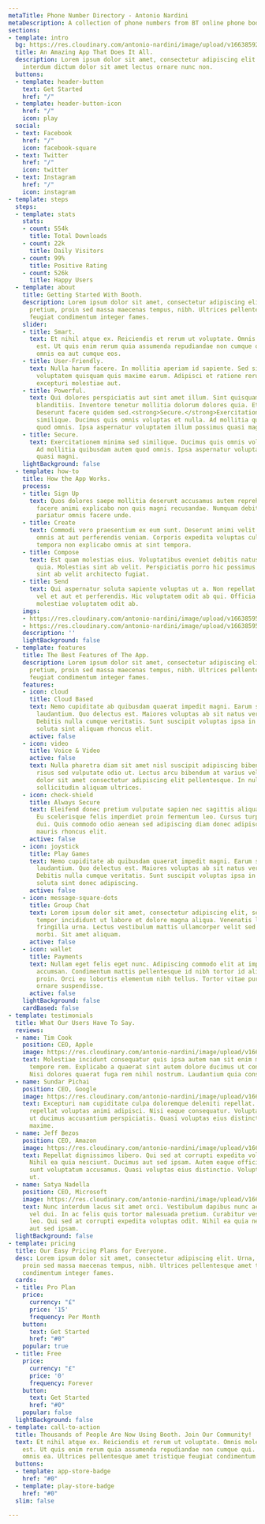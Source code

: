 ```yaml
---
metaTitle: Phone Number Directory - Antonio Nardini
metaDescription: A collection of phone numbers from BT online phone book.
sections:
- template: intro
  bg: https://res.cloudinary.com/antonio-nardini/image/upload/v1663859259/hero-bg-3000_qufppv.jpg
  title: An Amazing App That Does It All.
  description: Lorem ipsum dolor sit amet, consectetur adipiscing elit. Mattis lacus
    interdum dictum dolor sit amet lectus ornare nunc non.
  buttons:
  - template: header-button
    text: Get Started
    href: "/"
  - template: header-button-icon
    href: "/"
    icon: play
  social:
  - text: Facebook
    href: "/"
    icon: facebook-square
  - text: Twitter
    href: "/"
    icon: twitter
  - text: Instagram
    href: "/"
    icon: instagram
- template: steps
  steps:
  - template: stats
    stats:
    - count: 554k
      title: Total Downloads
    - count: 22k
      title: Daily Visitors
    - count: 99%
      title: Positive Rating
    - count: 526k
      title: Happy Users
  - template: about
    title: Getting Started With Booth.
    description: Lorem ipsum dolor sit amet, consectetur adipiscing elit. Urna, sit
      pretium, proin sed massa maecenas tempus, nibh. Ultrices pellentesque amet tristique
      feugiat condimentum integer fames.
    slider:
    - title: Smart.
      text: Et nihil atque ex. Reiciendis et rerum ut voluptate. Omnis molestiae nemo
        est. Ut quis enim rerum quia assumenda repudiandae non cumque qui. Amet repellat
        omnis ea aut cumque eos.
    - title: User-Friendly.
      text: Nulla harum facere. In mollitia aperiam id sapiente. Sed sint atque deserunt
        voluptatem quisquam quis maxime earum. Adipisci et ratione rerum beatae optio
        excepturi molestiae aut.
    - title: Powerful.
      text: Qui dolores perspiciatis aut sint amet illum. Sint quisquam quod laborum
        blanditiis. Inventore tenetur mollitia dolorum dolores quia. Et quia sed.
        Deserunt facere quidem sed.<strong>Secure.</strong>Exercitationem minima sed
        similique. Ducimus quis omnis voluptas et nulla. Ad mollitia quibusdam autem
        quod omnis. Ipsa aspernatur voluptatem illum possimus quasi magni.
    - title: Secure.
      text: Exercitationem minima sed similique. Ducimus quis omnis voluptas et nulla.
        Ad mollitia quibusdam autem quod omnis. Ipsa aspernatur voluptatem illum possimus
        quasi magni.
    lightBackground: false
  - template: how-to
    title: How the App Works.
    process:
    - title: Sign Up
      text: Quos dolores saepe mollitia deserunt accusamus autem reprehenderit. Voluptas
        facere animi explicabo non quis magni recusandae. Numquam debitis non quis
        pariatur omnis facere unde.
    - title: Create
      text: Commodi vero praesentium ex eum sunt. Deserunt animi velit. Eum explicabo
        omnis at aut perferendis veniam. Corporis expedita voluptas culpa dicta qui
        tempora non explicabo omnis at sint tempora.
    - title: Compose
      text: Est quam molestias eius. Voluptatibus eveniet debitis natus porro dignissimos
        quia. Molestias sint ab velit. Perspiciatis porro hic possimus exercitationem
        sint ab velit architecto fugiat.
    - title: Send
      text: Qui aspernatur soluta sapiente voluptas ut a. Non repellat dolores dolorum
        vel et aut et perferendis. Hic voluptatem odit ab qui. Officia blanditiis
        molestiae voluptatem odit ab.
    imgs:
    - https://res.cloudinary.com/antonio-nardini/image/upload/v1663859540/screen-01_ly20gh.png
    - https://res.cloudinary.com/antonio-nardini/image/upload/v1663859541/screen-04_olu156.png
    description: ''
    lightBackground: false
  - template: features
    title: The Best Features of The App.
    description: Lorem ipsum dolor sit amet, consectetur adipiscing elit. Urna, sit
      pretium, proin sed massa maecenas tempus, nibh. Ultrices pellentesque amet tristique
      feugiat condimentum integer fames.
    features:
    - icon: cloud
      title: Cloud Based
      text: Nemo cupiditate ab quibusdam quaerat impedit magni. Earum suscipit ipsum
        laudantium. Quo delectus est. Maiores voluptas ab sit natus veritatis ut.
        Debitis nulla cumque veritatis. Sunt suscipit voluptas ipsa in tempora esse
        soluta sint aliquam rhoncus elit.
      active: false
    - icon: video
      title: Voice & Video
      active: false
      text: Nulla pharetra diam sit amet nisl suscipit adipiscing bibendum est. Quis
        risus sed vulputate odio ut. Lectus arcu bibendum at varius vel. Lorem ipsum
        dolor sit amet consectetur adipiscing elit pellentesque. In nulla posuere
        sollicitudin aliquam ultrices.
    - icon: check-shield
      title: Always Secure
      text: Eleifend donec pretium vulputate sapien nec sagittis aliquam malesuada.
        Eu scelerisque felis imperdiet proin fermentum leo. Cursus turpis massa tincidunt
        dui. Quis commodo odio aenean sed adipiscing diam donec adipiscing. Congue
        mauris rhoncus elit.
      active: false
    - icon: joystick
      title: Play Games
      text: Nemo cupiditate ab quibusdam quaerat impedit magni. Earum suscipit ipsum
        laudantium. Quo delectus est. Maiores voluptas ab sit natus veritatis ut.
        Debitis nulla cumque veritatis. Sunt suscipit voluptas ipsa in tempora esse
        soluta sint donec adipiscing.
      active: false
    - icon: message-square-dots
      title: Group Chat
      text: Lorem ipsum dolor sit amet, consectetur adipiscing elit, sed do eiusmod
        tempor incididunt ut labore et dolore magna aliqua. Venenatis lectus magna
        fringilla urna. Lectus vestibulum mattis ullamcorper velit sed ullamcorper
        morbi. Sit amet aliquam.
      active: false
    - icon: wallet
      title: Payments
      text: Nullam eget felis eget nunc. Adipiscing commodo elit at imperdiet dui
        accumsan. Condimentum mattis pellentesque id nibh tortor id aliquet lectus
        proin. Orci eu lobortis elementum nibh tellus. Tortor vitae purus faucibus
        ornare suspendisse.
      active: false
    lightBackground: false
    cardBased: false
- template: testimonials
  title: What Our Users Have To Say.
  reviews:
  - name: Tim Cook
    position: CEO, Apple
    image: https://res.cloudinary.com/antonio-nardini/image/upload/v1661365729/user-02_fhwdbk.jpg
    text: Molestiae incidunt consequatur quis ipsa autem nam sit enim magni. Voluptas
      tempore rem. Explicabo a quaerat sint autem dolore ducimus ut consequatur neque.
      Nisi dolores quaerat fuga rem nihil nostrum. Laudantium quia consequatur molestias.
  - name: Sundar Pichai
    position: CEO, Google
    image: https://res.cloudinary.com/antonio-nardini/image/upload/v1661365816/user-01_xlevqy.jpg
    text: Excepturi nam cupiditate culpa doloremque deleniti repellat. Veniam quos
      repellat voluptas animi adipisci. Nisi eaque consequatur. Voluptatem dignissimos
      ut ducimus accusantium perspiciatis. Quasi voluptas eius distinctio. Atque eos
      maxime.
  - name: Jeff Bezos
    position: CEO, Amazon
    image: https://res.cloudinary.com/antonio-nardini/image/upload/v1661365857/user-06_a8dl6o.jpg
    text: Repellat dignissimos libero. Qui sed at corrupti expedita voluptas odit.
      Nihil ea quia nesciunt. Ducimus aut sed ipsam. Autem eaque officia cum exercitationem
      sunt voluptatum accusamus. Quasi voluptas eius distinctio. Voluptatem dignissimos
      ut.
  - name: Satya Nadella
    position: CEO, Microsoft
    image: https://res.cloudinary.com/antonio-nardini/image/upload/v1661365799/user-03_tk9ihz.jpg
    text: Nunc interdum lacus sit amet orci. Vestibulum dapibus nunc ac augue. Fusce
      vel dui. In ac felis quis tortor malesuada pretium. Curabitur vestibulum aliquam
      leo. Qui sed at corrupti expedita voluptas odit. Nihil ea quia nesciunt. Ducimus
      aut sed ipsam.
  lightBackground: false
- template: pricing
  title: Our Easy Pricing Plans for Everyone.
  desc: Lorem ipsum dolor sit amet, consectetur adipiscing elit. Urna, sit pretium,
    proin sed massa maecenas tempus, nibh. Ultrices pellentesque amet tristique feugiat
    condimentum integer fames.
  cards:
  - title: Pro Plan
    price:
      currency: "£"
      price: '15'
      frequency: Per Month
    button:
      text: Get Started
      href: "#0"
    popular: true
  - title: Free
    price:
      currency: "£"
      price: '0'
      frequency: Forever
    button:
      text: Get Started
      href: "#0"
    popular: false
  lightBackground: false
- template: call-to-action
  title: Thousands of People Are Now Using Booth. Join Our Community!
  text: Et nihil atque ex. Reiciendis et rerum ut voluptate. Omnis molestiae nemo
    est. Ut quis enim rerum quia assumenda repudiandae non cumque qui. Amet repellat
    omnis ea. Ultrices pellentesque amet tristique feugiat condimentum integer fames.
  buttons:
  - template: app-store-badge
    href: "#0"
  - template: play-store-badge
    href: "#0"
  slim: false

---
```

